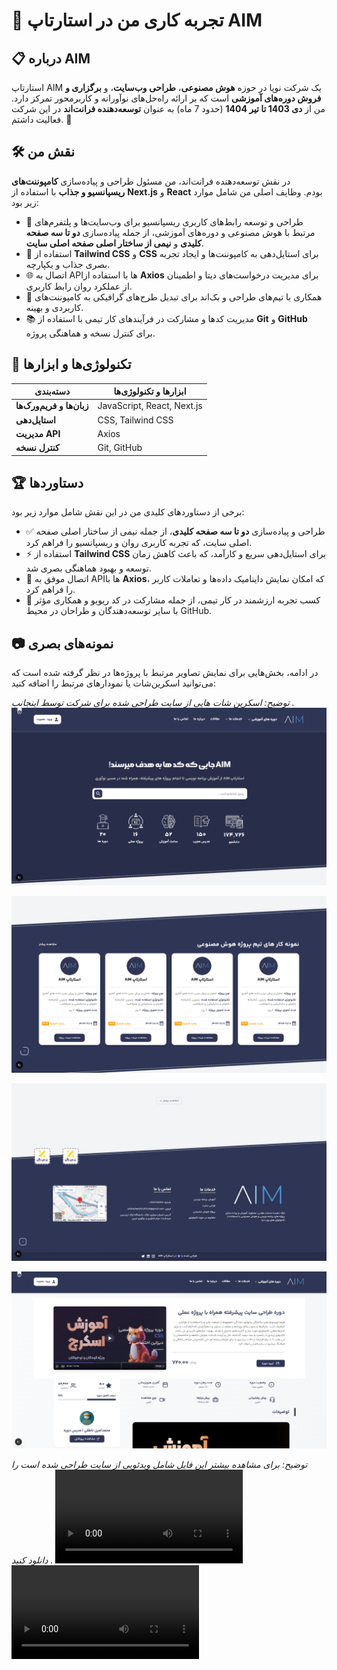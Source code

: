 # 🌟 تجربه کاری من در استارتاپ AIM

## 📋 درباره AIM
استارتاپ AIM یک شرکت نوپا در حوزه **هوش مصنوعی**، **طراحی وب‌سایت**، و **برگزاری و فروش دوره‌های آموزشی** است که بر ارائه راه‌حل‌های نوآورانه و کاربرمحور تمرکز دارد. من از **دی 1403 تا تیر 1404** (حدود 7 ماه) به عنوان **توسعه‌دهنده فرانت‌اند** در این شرکت فعالیت داشتم. 🚀

## 🛠️ نقش من
در نقش توسعه‌دهنده فرانت‌اند، من مسئول طراحی و پیاده‌سازی **کامپوننت‌های ریسپانسیو و جذاب** با استفاده از **Next.js** و **React** بودم. وظایف اصلی من شامل موارد زیر بود:
- 🎨 طراحی و توسعه رابط‌های کاربری ریسپانسیو برای وب‌سایت‌ها و پلتفرم‌های مرتبط با هوش مصنوعی و دوره‌های آموزشی، از جمله پیاده‌سازی **دو تا سه صفحه کلیدی** و **نیمی از ساختار اصلی صفحه اصلی سایت**.
- 💅 استفاده از **Tailwind CSS** و **CSS** برای استایل‌دهی به کامپوننت‌ها و ایجاد تجربه بصری جذاب و یکپارچه.
- 🌐 اتصال به APIها با استفاده از **Axios** برای مدیریت درخواست‌های دیتا و اطمینان از عملکرد روان رابط کاربری.
- 🤝 همکاری با تیم‌های طراحی و بک‌اند برای تبدیل طرح‌های گرافیکی به کامپوننت‌های کاربردی و بهینه.
- 📚 مدیریت کدها و مشارکت در فرآیندهای کار تیمی با استفاده از **Git** و **GitHub** برای کنترل نسخه و هماهنگی پروژه.

## 🧰 تکنولوژی‌ها و ابزارها
| دسته‌بندی          | ابزارها و تکنولوژی‌ها           |
|--------------------|---------------------------------|
| **زبان‌ها و فریم‌ورک‌ها** | JavaScript, React, Next.js |
| **استایل‌دهی**     | CSS, Tailwind CSS             |
| **مدیریت API**     | Axios                         |
| **کنترل نسخه**      | Git, GitHub                   |

## 🏆 دستاوردها
برخی از دستاوردهای کلیدی من در این نقش شامل موارد زیر بود:
- ✅ طراحی و پیاده‌سازی **دو تا سه صفحه کلیدی**، از جمله نیمی از ساختار اصلی صفحه اصلی سایت، که تجربه کاربری روان و ریسپانسیو را فراهم کرد.
- ⚡ استفاده از **Tailwind CSS** برای استایل‌دهی سریع و کارآمد، که باعث کاهش زمان توسعه و بهبود هماهنگی بصری شد.
- 🔗 اتصال موفق به APIها با **Axios**، که امکان نمایش داینامیک داده‌ها و تعاملات کاربر را فراهم کرد.
- 🤗 کسب تجربه ارزشمند در کار تیمی، از جمله مشارکت در کد ریویو و همکاری مؤثر با سایر توسعه‌دهندگان و طراحان در محیط GitHub.

## 📷 نمونه‌های بصری
در ادامه، بخش‌هایی برای نمایش تصاویر مرتبط با پروژه‌ها در نظر گرفته شده است که می‌توانید اسکرین‌شات یا نمودارهای مرتبط را اضافه کنید:



*توضیح: اسکرین شات هایی از سایت طراحی شده برای شرکت توسط اینجانب .*
![اسکرین‌شات رابط کاربری](Aim%20doc/33.png)  

![اسکرین‌شات رابط کاربری](Aim%20doc/22.png)  

![اسکرین‌شات رابط کاربری](Aim%20doc/11.png)  

![اسکرین‌شات رابط کاربری](Aim%20doc/3.png) 


*توضیح: برای مشاهده بیشتر این فایل شامل ویدئویی از سایت طراحی شده است را دانلود کنید .*
![اسکرین‌شات رابط کاربری](Aim%20doc/mainpage.mp4)  
![اسکرین‌شات صفحه اصلی](Aim%20doc/course.mp4) 

